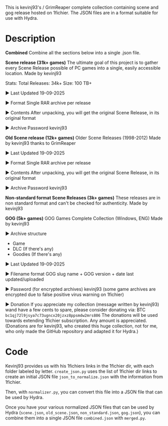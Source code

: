 This is kevinj93's / GrimReaper complete collection containing scene and gog release hosted on 1fichier. The JSON files are in a format suitable for use with Hydra.

# Description

**Combined**
Combine all the sections below into a single .json file.

**Scene release (31k+ games)**
The ultimate goal of this project is to gather every Scene Release possible of PC games into a single, easily accessible location.
Made by kevinj93

Stats:
Total Releases: 34k+
Size: 100 TB+

► Last Updated
19-09-2025

► Format
Single RAR archive per release

► Contents
After unpacking, you will get the original Scene Release, in its original format

► Archive Password
kevinj93

**Old Scene release (12k+ games)**
Older Scene Releases (1998-2012)
Made by kevinj93 thanks to GrimReaper

► Last Updated
19-09-2025

► Format
Single RAR archive per release

► Contents
After unpacking, you will get the original Scene Release, in its original format

► Archive Password
kevinj93

**Non-standard format Scene Releases (3k+ games)**
These releases are in non standard format and can't be checked for authenticity.
Made by kevinj93

**GOG (5k+ games)**
GOG Games Complete Collection (Windows, ENG)
Made by kevinj93

► Archive structure
- Game
- DLC (If there's any)
- Goodies (If there's any)

► Last Updated
19-09-2025

► Filename format
GOG slug name + GOG version + date last updated/uploaded

► Password (for encrypted archives)
kevinj93 (some game archives are encrypted due to false positive virus warning on 1fichier)

► Donation
If you appreciate my collection (message written by kevinj93) wand have a few cents to spare,
please consider donating via:
BTC
`bc1qj72l9jsya7c73ugncx20jzxz8ppsmdw2mrs806`
The donations will be used towards extending 1fichier subscription. Any amount is appreciated.
(Donations are for kevinj93, who created this huge collection, not for me,
who only made the GitHub repository and adapted it for Hydra.)

# Code
Kevinj93 provides us with his 1fichiers links in the 1fichier dir, with each folder labeled by letter.
`create_json.py` uses the list of 1fichier dir links to create an initial JSON file `json_to_normalize.json` with the information from 1fichier.

Then, with `normalizer.py`, you can convert this file into a JSON file that can be used by Hydra.

Once you have your various normalized JSON files that can be used by Hydra (`scene.json`, `old_scene.json`, `non_standard.json`, `gog.json`), you can combine them into a single JSON file `combined.json` with `merged.py`.
